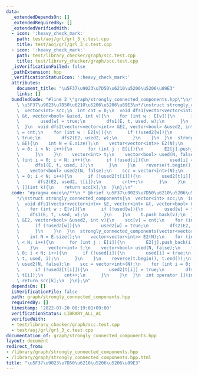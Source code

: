 ```yaml
---
data:
  _extendedDependsOn: []
  _extendedRequiredBy: []
  _extendedVerifiedWith:
  - icon: ':heavy_check_mark:'
    path: test/aoj/grl/grl_3_c.test.cpp
    title: test/aoj/grl/grl_3_c.test.cpp
  - icon: ':heavy_check_mark:'
    path: test/library_checker/graph/scc.test.cpp
    title: test/library_checker/graph/scc.test.cpp
  _isVerificationFailed: false
  _pathExtension: hpp
  _verificationStatusIcon: ':heavy_check_mark:'
  attributes:
    document_title: "\u5F37\u9023\u7D50\u6210\u5206\u5206\u89E3"
    links: []
  bundledCode: "#line 2 \"graph/strongly_connected_components.hpp\"\n/**\n * @brief\
    \ \u5F37\u9023\u7D50\u6210\u5206\u5206\u89E3\n*/\nstruct strongly_connected_components{\n\
    \  vector<int> scc;\n  int cnt = 0;\n  void dfs1(vector<vector<int>> &E, vector<int>\
    \ &t, vector<bool> &used, int v){\n    for (int w : E[v]){\n      if (!used[w]){\n\
    \        used[w] = true;\n        dfs1(E, t, used, w);\n      }\n    }\n    t.push_back(v);\n\
    \  }\n  void dfs2(vector<vector<int>> &E2, vector<bool> &used2, int v){\n    scc[v]\
    \ = cnt;\n    for (int w : E2[v]){\n      if (!used2[w]){\n        used2[w] =\
    \ true;\n        dfs2(E2, used2, w);\n      }\n    }\n  }\n  strongly_connected_components(vector<vector<int>>\
    \ &E){\n    int N = E.size();\n    vector<vector<int>> E2(N);\n    for (int i\
    \ = 0; i < N; i++){\n      for (int j : E[i]){\n        E2[j].push_back(i);\n\
    \      }\n    }\n    vector<int> t;\n    vector<bool> used(N, false);\n    for\
    \ (int i = 0; i < N; i++){\n      if (!used[i]){\n        used[i] = true;\n  \
    \      dfs1(E, t, used, i);\n      }\n    }\n    reverse(t.begin(), t.end());\n\
    \    vector<bool> used2(N, false);\n    scc = vector<int>(N);\n    for (int i\
    \ = 0; i < N; i++){\n      if (!used2[t[i]]){\n        used2[t[i]] = true;\n \
    \       dfs2(E2, used2, t[i]);\n        cnt++;\n      }\n    }\n  }\n  int operator\
    \ [](int k){\n    return scc[k];\n  }\n};\n"
  code: "#pragma once\n/**\n * @brief \u5F37\u9023\u7D50\u6210\u5206\u5206\u89E3\n\
    */\nstruct strongly_connected_components{\n  vector<int> scc;\n  int cnt = 0;\n\
    \  void dfs1(vector<vector<int>> &E, vector<int> &t, vector<bool> &used, int v){\n\
    \    for (int w : E[v]){\n      if (!used[w]){\n        used[w] = true;\n    \
    \    dfs1(E, t, used, w);\n      }\n    }\n    t.push_back(v);\n  }\n  void dfs2(vector<vector<int>>\
    \ &E2, vector<bool> &used2, int v){\n    scc[v] = cnt;\n    for (int w : E2[v]){\n\
    \      if (!used2[w]){\n        used2[w] = true;\n        dfs2(E2, used2, w);\n\
    \      }\n    }\n  }\n  strongly_connected_components(vector<vector<int>> &E){\n\
    \    int N = E.size();\n    vector<vector<int>> E2(N);\n    for (int i = 0; i\
    \ < N; i++){\n      for (int j : E[i]){\n        E2[j].push_back(i);\n      }\n\
    \    }\n    vector<int> t;\n    vector<bool> used(N, false);\n    for (int i =\
    \ 0; i < N; i++){\n      if (!used[i]){\n        used[i] = true;\n        dfs1(E,\
    \ t, used, i);\n      }\n    }\n    reverse(t.begin(), t.end());\n    vector<bool>\
    \ used2(N, false);\n    scc = vector<int>(N);\n    for (int i = 0; i < N; i++){\n\
    \      if (!used2[t[i]]){\n        used2[t[i]] = true;\n        dfs2(E2, used2,\
    \ t[i]);\n        cnt++;\n      }\n    }\n  }\n  int operator [](int k){\n   \
    \ return scc[k];\n  }\n};\n"
  dependsOn: []
  isVerificationFile: false
  path: graph/strongly_connected_components.hpp
  requiredBy: []
  timestamp: '2022-07-20 00:19:01+09:00'
  verificationStatus: LIBRARY_ALL_AC
  verifiedWith:
  - test/library_checker/graph/scc.test.cpp
  - test/aoj/grl/grl_3_c.test.cpp
documentation_of: graph/strongly_connected_components.hpp
layout: document
redirect_from:
- /library/graph/strongly_connected_components.hpp
- /library/graph/strongly_connected_components.hpp.html
title: "\u5F37\u9023\u7D50\u6210\u5206\u5206\u89E3"
---
```

